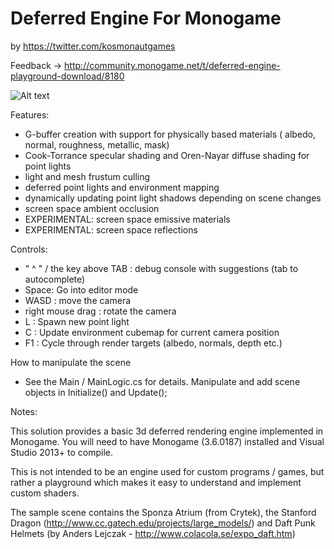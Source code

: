 # Deferred Engine For Monogame

by https://twitter.com/kosmonautgames

Feedback -> http://community.monogame.net/t/deferred-engine-playground-download/8180

![Alt text](http://i.imgur.com/vcGEtr0.png "emissive materials")


Features:
- G-buffer creation with support for physically based materials ( albedo, normal, roughness, metallic, mask)
- Cook-Torrance specular shading and Oren-Nayar diffuse shading for point lights
- light and mesh frustum culling
- deferred point lights and environment mapping
- dynamically updating point light shadows depending on scene changes
- screen space ambient occlusion
- EXPERIMENTAL: screen space emissive materials
- EXPERIMENTAL: screen space reflections

Controls:
- " ^ " / the key above TAB : debug console with suggestions (tab to autocomplete)
- Space: Go into editor mode 
- WASD : move the camera
- right mouse drag : rotate the camera
- L : Spawn new point light
- C : Update environment cubemap for current camera position
- F1 : Cycle through render targets (albedo, normals, depth etc.)


How to manipulate the scene
- See the Main / MainLogic.cs for details. Manipulate and add scene objects in Initialize() and Update();

Notes:

This solution provides a basic 3d deferred rendering engine implemented in Monogame. You will need to have Monogame (3.6.0187) installed and Visual Studio 2013+ to compile.

This is not intended to be an engine used for custom programs / games, but rather a playground which makes it easy to understand and implement custom shaders.

The sample scene contains the Sponza Atrium (from Crytek), the Stanford Dragon (http://www.cc.gatech.edu/projects/large_models/) and Daft Punk Helmets (by Anders Lejczak - http://www.colacola.se/expo_daft.htm)

